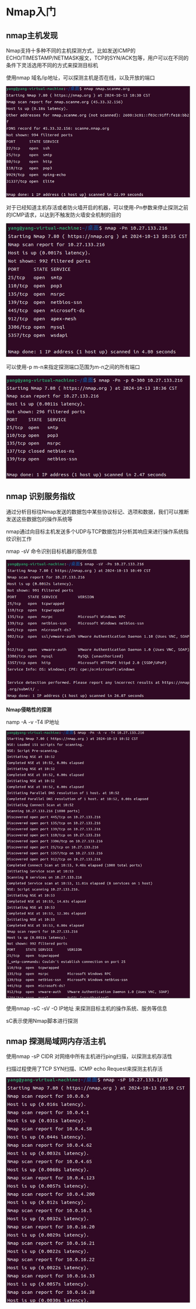 # Nmap入门

## nmap主机发现

Nmap支持十多种不同的主机探测方式，比如发送ICMP的ECHO/TIMESTAMP/NETMASK报文，TCP的SYN/ACK包等，用户可以在不同的条件下灵活选用不同的方式来探测目标机



使用nmap 域名/ip地址，可以探测主机是否在线，以及开放的端口

![](../image/%E7%BD%91%E7%BB%9C%E6%94%BB%E9%98%B2/nmap%E6%89%AB%E6%8F%8F.png)

对于已经知道主机存活或者防火墙开启的机器，可以使用-Pn参数来停止探测之前的ICMP请求，以达到不触发防火墙安全机制的目的

![](../image/%E7%BD%91%E7%BB%9C%E6%94%BB%E9%98%B2/nmap%20-pn.png)

可以使用-p m-n来指定探测端口范围为m-n之间的所有端口

![](../image/%E7%BD%91%E7%BB%9C%E6%94%BB%E9%98%B2/nmap%20-p%20m-n.png)

## nmap 识别服务指纹

通过分析目标往Nmap发送的数据包中某些协议标记、选项和数据，我们可以推断发送这些数据包的操作系统等

nmap通过向目标主机发送多个UDP与TCP数据包并分析其响应来进行操作系统指纹识别工作

nmap -sV 命令识别目标机器的服务信息

![](../image/%E7%BD%91%E7%BB%9C%E6%94%BB%E9%98%B2/nmap%20-sV.png)

**Nmap侵略性的探测**

namp -A -v -T4 IP地址

![](../image/%E7%BD%91%E7%BB%9C%E6%94%BB%E9%98%B2/nmap%20-a.png)

使用nmap -sC -sV -O IP地址 来探测目标主机的操作系统、服务等信息

sC表示使用Nmap脚本进行探测



## nmap 探测局域网内存活主机

使用nmap -sP CIDR 对网络中所有主机进行ping扫描，以探测主机存活性

扫描过程使用了TCP SYN扫描、ICMP echo Request来探测主机存活

![](../image/%E7%BD%91%E7%BB%9C%E6%94%BB%E9%98%B2/nmap%20-sP.png)